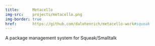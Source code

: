 ```yaml
---
title:      Metacello
img-src:    projects/metacello.png
img-border: true
href:       https://github.com/dalehenrich/metacello-work#squeak
---
```

A package management system for Squeak/Smalltalk
